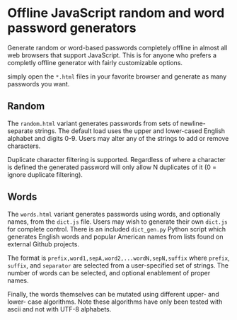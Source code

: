 # Offline JavaScript random and word password generators

Generate random or word-based passwords completely offline in
almost all web browsers that support JavaScript. This is for
anyone who prefers a completly offline generator with fairly
customizable options.

simply open the `*.html` files in your favorite browser and
generate as many passwords you want.

## Random

The `random.html` variant generates passwords from sets of
newline-separate strings. The default load uses the upper and
lower-cased English alphabet and digits 0-9. Users may alter any
of the strings to add or remove characters.

Duplicate character filtering is supported. Regardless of where
a character is defined the generated password will only allow
N duplicates of it (0 = ignore duplicate filtering).

## Words

The `words.html` variant generates passwords using words, and
optionally names, from the `dict.js` file. Users may wish to
generate their own `dict.js` for complete control. There is
an included `dict_gen.py` Python script which generates
English words and popular American names from lists found
on external Github projects.

The format is `prefix,word1,sepA,word2,...wordN,sepN,suffix`
where `prefix`, `suffix`, and `separator` are selected from
a user-specified set of strings. The number of words can
be selected, and optional enablement of proper names.

Finally, the words themselves can be mutated using different
upper- and lower- case algorithms. Note these algorithms have
only been tested with ascii and not with UTF-8 alphabets.
